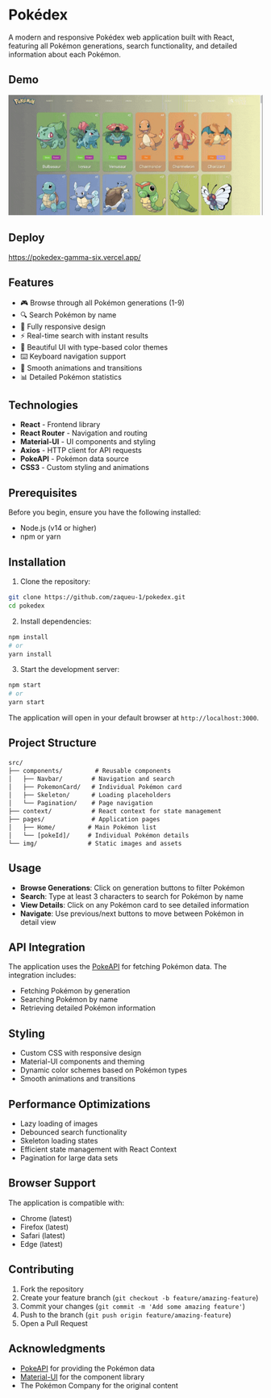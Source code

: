 # Pokédex

A modern and responsive Pokédex web application built with React, featuring all Pokémon generations, search functionality, and detailed information about each Pokémon.

## Demo

![demo](https://github.com/zaqueu-1/pokedex/blob/main/chrome-capture-2023-0-17.gif)

## Deploy

https://pokedex-gamma-six.vercel.app/

## Features

- 🎮 Browse through all Pokémon generations (1-9)
- 🔍 Search Pokémon by name
- 📱 Fully responsive design
- ⚡ Real-time search with instant results
- 🎨 Beautiful UI with type-based color themes
- ⌨️ Keyboard navigation support
- 🔄 Smooth animations and transitions
- 📊 Detailed Pokémon statistics

## Technologies

- **React** - Frontend library
- **React Router** - Navigation and routing
- **Material-UI** - UI components and styling
- **Axios** - HTTP client for API requests
- **PokeAPI** - Pokémon data source
- **CSS3** - Custom styling and animations

## Prerequisites

Before you begin, ensure you have the following installed:

- Node.js (v14 or higher)
- npm or yarn

## Installation

1. Clone the repository:

```bash
git clone https://github.com/zaqueu-1/pokedex.git
cd pokedex
```

2. Install dependencies:

```bash
npm install
# or
yarn install
```

3. Start the development server:

```bash
npm start
# or
yarn start
```

The application will open in your default browser at `http://localhost:3000`.

## Project Structure

```
src/
├── components/         # Reusable components
│   ├── Navbar/        # Navigation and search
│   ├── PokemonCard/   # Individual Pokémon card
│   ├── Skeleton/      # Loading placeholders
│   └── Pagination/    # Page navigation
├── context/           # React context for state management
├── pages/             # Application pages
│   ├── Home/         # Main Pokémon list
│   └── [pokeId]/     # Individual Pokémon details
└── img/              # Static images and assets
```

## Usage

- **Browse Generations**: Click on generation buttons to filter Pokémon
- **Search**: Type at least 3 characters to search for Pokémon by name
- **View Details**: Click on any Pokémon card to see detailed information
- **Navigate**: Use previous/next buttons to move between Pokémon in detail view

## API Integration

The application uses the [PokeAPI](https://pokeapi.co/) for fetching Pokémon data. The integration includes:

- Fetching Pokémon by generation
- Searching Pokémon by name
- Retrieving detailed Pokémon information

## Styling

- Custom CSS with responsive design
- Material-UI components and theming
- Dynamic color schemes based on Pokémon types
- Smooth animations and transitions

## Performance Optimizations

- Lazy loading of images
- Debounced search functionality
- Skeleton loading states
- Efficient state management with React Context
- Pagination for large data sets

## Browser Support

The application is compatible with:

- Chrome (latest)
- Firefox (latest)
- Safari (latest)
- Edge (latest)

## Contributing

1. Fork the repository
2. Create your feature branch (`git checkout -b feature/amazing-feature`)
3. Commit your changes (`git commit -m 'Add some amazing feature'`)
4. Push to the branch (`git push origin feature/amazing-feature`)
5. Open a Pull Request

## Acknowledgments

- [PokeAPI](https://pokeapi.co/) for providing the Pokémon data
- [Material-UI](https://mui.com/) for the component library
- The Pokémon Company for the original content
